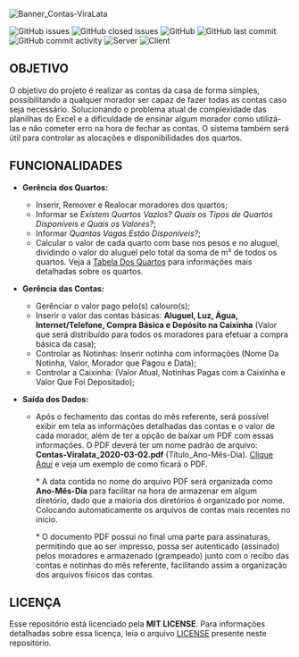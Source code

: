![Banner_Contas-ViraLata](https://user-images.githubusercontent.com/38081852/75180453-00f4d400-571b-11ea-85a7-d3a83f830352.png)

![GitHub issues](https://img.shields.io/github/issues-raw/x0n4d0/contas-viralata?color=green) ![GitHub closed issues](https://img.shields.io/github/issues-closed-raw/x0n4d0/contas-viralata?color=red) ![GitHub](https://img.shields.io/github/license/x0n4d0/contas-viralata?color=yellow) ![GitHub last commit](https://img.shields.io/github/last-commit/x0n4d0/contas-viralata) ![GitHub commit activity](https://img.shields.io/github/commit-activity/m/x0n4d0/contas-viralata) ![Server](https://img.shields.io/badge/server-Node%20%7C%20TypeScript-informational) ![Client](https://img.shields.io/badge/client-React-blueviolet)

## **OBJETIVO**

O objetivo do projeto é realizar as contas da casa de forma símples, possibilitando a qualquer morador ser capaz de fazer todas as contas caso seja necessário. Solucionando o problema atual de complexidade das planilhas do Excel e a dificuldade de ensinar algum morador como utilizá-las e não cometer erro na hora de fechar as contas. O sistema também será útil para controlar as alocações e disponibilidades dos quartos.

## **FUNCIONALIDADES**

- **Gerência dos Quartos:**

  - Inserir, Remover e Realocar moradores dos quartos;
  - Informar se _Existem Quartos Vazios? Quais os Tipos de Quartos Disponíveis e Quais os Valores?_;
  - Informar _Quantas Vagas Estão Disponíveis?_;
  - Calcular o valor de cada quarto com base nos pesos e no aluguel, dividindo o valor do aluguel pelo total da soma de m² de todos os quartos. Veja a [Tabela Dos Quartos](./docs/notes/README.bedrooms.md) para informações mais detalhadas sobre os quartos.

- **Gerência das Contas:**

  - Gerênciar o valor pago pelo(s) calouro(s);
  - Inserir o valor das contas básicas: **Aluguel, Luz, Água, Internet/Telefone, Compra Básica e Depósito na Caixinha** (Valor que será distribuído para todos os moradores para efetuar a compra básica da casa);
  - Controlar as Notinhas: Inserir notinha com informações (Nome Da Notinha, Valor, Morador que Pagou e Data);
  - Controlar a Caixinha: (Valor Atual, Notinhas Pagas com a Caixinha e Valor Que Foi Depositado);

- **Saída dos Dados:**

  - Após o fechamento das contas do mês referente, será possível exibir em tela as informações detalhadas das contas e o valor de cada morador, além de ter a opção de baixar um PDF com essas informações. O PDF deverá ter um nome padrão de arquivo: **Contas-Viralata_2020-03-02.pdf** (Título_Ano-Mês-Dia). [Clique Aqui](./docs/notes/README.pdf.md) e veja um exemplo de como ficará o PDF.

    \* A data contida no nome do arquivo PDF será organizada como **Ano-Mês-Dia** para facilitar na hora de armazenar em algum diretório, dado que a maioria dos diretórios é organizado por nome. Colocando automaticamente os arquivos de contas mais recentes no início.

    \* O documento PDF possui no final uma parte para assinaturas, permitindo que ao ser impresso, possa ser autenticado (assinado) pelos moradores e armazenado (grampeado) junto com o recibo das contas e notinhas do mês referente, facilitando assim a organização dos arquivos físicos das contas.

## **LICENÇA**

Esse repositório está licenciado pela **MIT LICENSE**. Para informações detalhadas sobre essa licença, leia o arquivo [LICENSE](./LICENSE) presente neste repositório.
